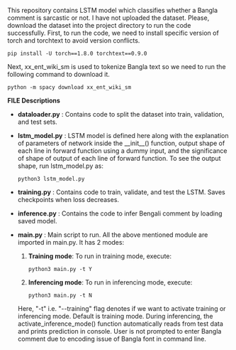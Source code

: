 This repository contains LSTM model which classifies whether  a Bangla comment is sarcastic or not. I have not uploaded the dataset. Please, download the dataset into the project directory to run the code successfully. First, to run the code, we need to install specific version of torch and torchtext to avoid version conflicts.

`pip install -U torch==1.8.0 torchtext==0.9.0`

Next, xx_ent_wiki_sm is used to tokenize Bangla text so we need to run the following command to download it. 

`python -m spacy download xx_ent_wiki_sm`

**FILE Descriptions**
- **dataloader.py** : Contains code to split the dataset into train, validation, and test sets.
- **lstm_model.py** : LSTM model is defined here along with the explanation of parameters of network inside the \_\_init_\_\() function, output shape of each line in forward function using a dummy input, and the significance of shape of output of each line of forward function. To see the output shape, run lstm_model.py as:
  
  `python3 lstm_model.py`

- **training.py** : Contains code to train, validate, and test the LSTM. Saves checkpoints when loss decreases.
- **inference.py** : Contains the code to infer Bengali comment by loading saved model. 
- **main.py** : Main script to run. All the above mentioned module are imported in main.py. It has 2 modes:
  
    1. **Training mode**: To run in training mode, execute:

        `python3 main.py -t Y`
    2. **Inferencing mode**: To run in inferencing mode, execute:

         `python3 main.py -t N`

    Here, "-t" i.e. "--training" flag denotes if we want to activate training or inferencing mode. Default is training mode. During inferencing, the activate_inference_mode() function automatically reads from test data and prints prediction in console. User is not prompted to enter Bangla comment due to encoding issue of Bangla font in command line.


